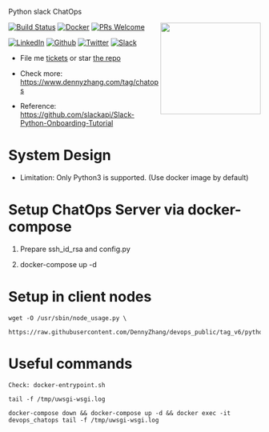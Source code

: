 Python slack ChatOps

<a href="https://github.com/DennyZhang?tab=followers"><img align="right" width="200" height="183" src="https://www.dennyzhang.com/wp-content/uploads/denny/watermark/github.png" /></a>

[![Build Status](https://travis-ci.org/DennyZhang/chatops_slack.svg?branch=master)](https://travis-ci.org/DennyZhang/chatops_slack) [![Docker](https://www.dennyzhang.com/wp-content/uploads/sns/docker.png)](https://hub.docker.com/r/denny/chatops_slack/) [![PRs Welcome](https://img.shields.io/badge/PRs-welcome-brightgreen.svg)](http://makeapullrequest.com)

[![LinkedIn](https://www.dennyzhang.com/wp-content/uploads/sns/linkedin.png)](https://www.linkedin.com/in/dennyzhang001) [![Github](https://www.dennyzhang.com/wp-content/uploads/sns/github.png)](https://github.com/DennyZhang) [![Twitter](https://www.dennyzhang.com/wp-content/uploads/sns/twitter.png)](https://twitter.com/dennyzhang001) [![Slack](https://www.dennyzhang.com/wp-content/uploads/sns/slack.png)](https://goo.gl/ozDDyL)

- File me [tickets](https://github.com/DennyZhang/chatops_slack/issues) or star [the repo](https://github.com/DennyZhang/chatops_slack)

- Check more: https://www.dennyzhang.com/tag/chatops
- Reference: https://github.com/slackapi/Slack-Python-Onboarding-Tutorial

# System Design
- Limitation: Only Python3 is supported. (Use docker image by default)

# Setup ChatOps Server via docker-compose

1. Prepare ssh_id_rsa and config.py

2. docker-compose up -d

# Setup in client nodes
```
wget -O /usr/sbin/node_usage.py \
     https://raw.githubusercontent.com/DennyZhang/devops_public/tag_v6/python/node_usage/node_usage.py
```

# Useful commands
```
Check: docker-entrypoint.sh

tail -f /tmp/uwsgi-wsgi.log

docker-compose down && docker-compose up -d && docker exec -it devops_chatops tail -f /tmp/uwsgi-wsgi.log
```
